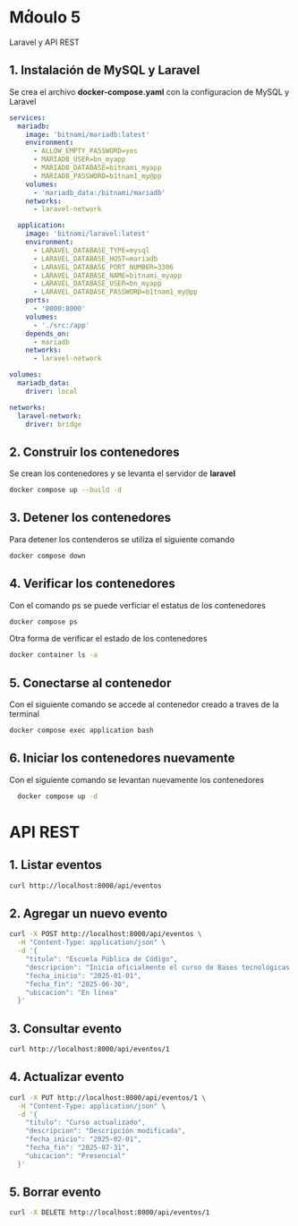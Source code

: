 # Md́oulo 5

Laravel y API REST

## 1. Instalación de MySQL y Laravel

Se crea el archivo **docker-compose.yaml** con la configuracion de MySQL y Laravel

```yaml
services:
  mariadb:
    image: 'bitnami/mariadb:latest'
    environment:
      - ALLOW_EMPTY_PASSWORD=yes
      - MARIADB_USER=bn_myapp
      - MARIADB_DATABASE=bitnami_myapp
      - MARIADB_PASSWORD=b1tnam1_my@pp
    volumes:
      - 'mariadb_data:/bitnami/mariadb'
    networks:
      - laravel-network

  application:
    image: 'bitnami/laravel:latest'
    environment:
      - LARAVEL_DATABASE_TYPE=mysql
      - LARAVEL_DATABASE_HOST=mariadb
      - LARAVEL_DATABASE_PORT_NUMBER=3306
      - LARAVEL_DATABASE_NAME=bitnami_myapp
      - LARAVEL_DATABASE_USER=bn_myapp
      - LARAVEL_DATABASE_PASSWORD=b1tnam1_my@pp
    ports:
      - '8000:8000'
    volumes:
      - './src:/app'
    depends_on:
      - mariadb
    networks:
      - laravel-network

volumes:
  mariadb_data:
    driver: local

networks:
  laravel-network:
    driver: bridge
```

## 2. Construir los contenedores

Se crean los contenedores y se levanta el servidor de **laravel**

```bash
docker compose up --build -d
```

## 3. Detener los contenedores

Para detener los contenderos se utiliza el siguiente comando

```bash
docker compose down
```

## 4. Verificar los contenedores

Con el comando ps se puede verficiar el estatus de los contenedores

```bash
docker compose ps
```

Otra forma de verificar el estado de los contenedores 

```bash
docker container ls -a
```

## 5. Conectarse al contenedor

Con el siguiente comando se accede al contenedor creado a traves de la terminal

```bash
docker compose exec application bash
```

## 6. Iniciar los contenedores nuevamente

Con el siguiente comando se levantan nuevamente los contenedores

```bash
  docker compose up -d
```

# API REST

## 1. Listar eventos

```bash
curl http://localhost:8000/api/eventos
```


## 2. Agregar un nuevo evento

```bash
curl -X POST http://localhost:8000/api/eventos \
  -H "Content-Type: application/json" \
  -d '{
    "titulo": "Escuela Pública de Código",
    "descripcion": "Inicia oficialmente el curso de Bases tecnológicas en el servicio público",
    "fecha_inicio": "2025-01-01",
    "fecha_fin": "2025-06-30",
    "ubicacion": "En línea"
  }'
```

## 3. Consultar evento

```bash
curl http://localhost:8000/api/eventos/1
```

## 4. Actualizar evento

```bash
curl -X PUT http://localhost:8000/api/eventos/1 \
  -H "Content-Type: application/json" \
  -d '{
    "titulo": "Curso actualizado",
    "descripcion": "Descripción modificada",
    "fecha_inicio": "2025-02-01",
    "fecha_fin": "2025-07-31",
    "ubicacion": "Presencial"
  }'
```

## 5. Borrar evento 

```bash
curl -X DELETE http://localhost:8000/api/eventos/1
```

